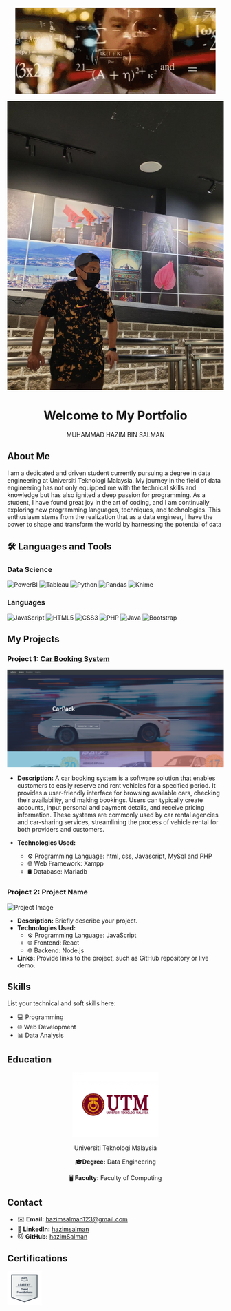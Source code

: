 
<div align="center">

![gif](gif1.gif)

![gif](haziq.jpg)
# Welcome to My Portfolio
MUHAMMAD HAZIM BIN SALMAN

</div>


## About Me

I am a dedicated and driven student currently pursuing a degree in data engineering at Universiti Teknologi Malaysia. My journey in the field of data engineering has not only equipped me with the technical skills and knowledge but has also ignited a deep passion for programming. As a student, I have found great joy in the art of coding, and I am continually exploring new programming languages, 
techniques, and technologies. This enthusiasm stems from the realization that as a data engineer, I have the power to shape and transform the world by harnessing the potential of data

## 🛠️ Languages and Tools

### Data Science
![PowerBI](https://img.shields.io/badge/PowerBI-F2C811?style=for-the-badge&logo=Power%20BI&logoColor=white)
![Tableau](https://img.shields.io/badge/Tableau-E97627?style=for-the-badge&logo=Tableau&logoColor=white)
![Python](https://img.shields.io/badge/python-3670A0?style=for-the-badge&logo=python&logoColor=ffdd54)
![Pandas](https://img.shields.io/badge/pandas-%23150458.svg?style=for-the-badge&logo=pandas&logoColor=white)
![Knime](https://img.shields.io/badge/knime-%23150458.svg?style=for-the-badge&logo=knime&logoColor=white)

### Languages
![JavaScript](https://img.shields.io/badge/javascript-%23323330.svg?style=for-the-badge&logo=javascript&logoColor=%23F7DF1E)
![HTML5](https://img.shields.io/badge/html5-%23E34F26.svg?style=for-the-badge&logo=html5&logoColor=white)
![CSS3](https://img.shields.io/badge/css3-%231572B6.svg?style=for-the-badge&logo=css3&logoColor=white)
![PHP](https://img.shields.io/badge/php-%23777BB4.svg?style=for-the-badge&logo=php&logoColor=white)
![Java](https://img.shields.io/badge/java-%23ED8B00.svg?style=for-the-badge&logo=java&logoColor=white)
![Bootstrap](https://img.shields.io/badge/bootstrap-%23563D7C.svg?style=for-the-badge&logo=bootstrap&logoColor=white)

## My Projects

### Project 1: [Car Booking System](https://hazimutm.000webhostapp.com/cbs/)

![Project Image](carpack.png) 


- **Description:** A car booking system is a software solution that enables customers to easily reserve and rent vehicles for a specified period. It provides a user-friendly interface for browsing available cars, checking their availability, and making bookings. Users can typically create accounts, input personal and payment details, and receive pricing information. These systems are commonly used by car rental agencies and car-sharing services, streamlining the process of vehicle rental for both providers and customers.
  
- **Technologies Used:** 
  - ⚙️ Programming Language: html, css, Javascript, MySql and PHP 
  - 🌐 Web Framework: Xampp
  - 🛢️ Database: Mariadb

### Project 2: Project Name

![Project Image](project-image.jpg)

- **Description:** Briefly describe your project.
- **Technologies Used:** 
  - ⚙️ Programming Language: JavaScript
  - 🌐 Frontend: React
  - 🌐 Backend: Node.js
- **Links:** Provide links to the project, such as GitHub repository or live demo.

## Skills

List your technical and soft skills here:

- 💻 Programming
- 🌐 Web Development
- 📊 Data Analysis
  
## Education

<div align="center">
  
<img src="utm.jpg" width="200" alt="utm.jpg">
  
Universiti Teknologi Malaysia

🎓**Degree:** Data Engineering

🖥️ **Faculty:** Faculty of Computing

</div>

## Contact

- ✉️ **Email:** hazimsalman123@gmail.com
- 🔗 **LinkedIn:** [hazimsalman](https://www.linkedin.com/in/hazimsalman)
- 🐱 **GitHub:** [hazimSalman](https://github.com/hazimSalman)

## Certifications

 [<img src="cloudbadge.png" width="80" alt="Image Alt Text">](https://www.credly.com/badges/0560cafe-08a5-4d6a-a41a-64a2e85e03ff)
